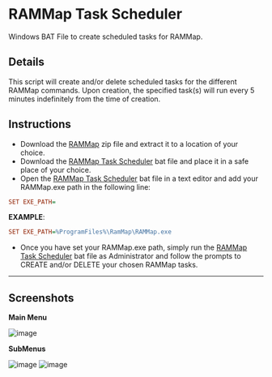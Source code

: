 # RAMMap Task Scheduler
Windows BAT File to create scheduled tasks for RAMMap.

## Details
This script will create and/or delete scheduled tasks for the different RAMMap commands. Upon creation, the specified task(s) will run every 5 minutes indefinitely from the time of creation.

## Instructions


 * Download the [RAMMap](https://download.sysinternals.com/files/RAMMap.zip) zip file and extract it to a location of your choice.
 * Download the [RAMMap Task Scheduler](https://raw.githubusercontent.com/NimbiDev/RAMMap-Task-Scheduler/main/RAMMap%20Task%20Scheduler.bat) bat file and place it in a safe place of your choice.
 * Open the [RAMMap Task Scheduler](https://raw.githubusercontent.com/NimbiDev/RAMMap-Task-Scheduler/main/RAMMap%20Task%20Scheduler.bat) bat file in a text editor and add your RAMMap.exe path in the following line:

```ini
SET EXE_PATH=
```

**EXAMPLE**:

```ini
SET EXE_PATH=%ProgramFiles%\RamMap\RAMMap.exe
```



 * Once you have set your RAMMap.exe path, simply run the [RAMMap Task Scheduler](https://raw.githubusercontent.com/NimbiDev/RAMMap-Task-Scheduler/main/RAMMap%20Task%20Scheduler.bat) bat file as Administrator and follow the prompts to CREATE and/or DELETE your chosen RAMMap tasks.


---

## Screenshots

**Main Menu**

![image](https://user-images.githubusercontent.com/17615050/192166550-b5780f22-66ad-44f6-af44-1a1e26d1410e.png)

**SubMenus**

![image](https://user-images.githubusercontent.com/17615050/192166562-fa39e660-304c-404f-8b20-d50f13e16bc1.png)
![image](https://user-images.githubusercontent.com/17615050/192166587-2d007d6f-9421-482c-99dd-925d5f17b9f1.png)


